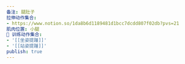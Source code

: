 ```yaml
---
备注: 腿肚子
拉伸动作集合:
- https://www.notion.so/1da8b6d1189481d1bcc7dcdd807f02db?pvs=21
肌肉位置: 小腿
🏃 训练动作集合:
- '[[坐姿提踵]]'
- '[[站姿提踵]]'
publish: true
---
```

